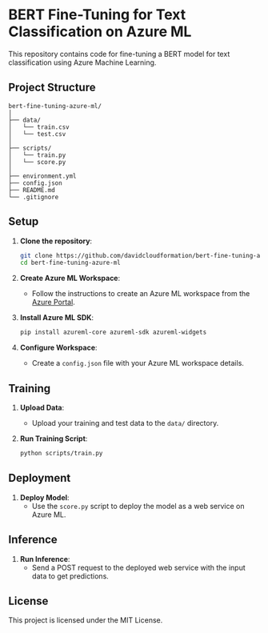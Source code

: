 # BERT Fine-Tuning for Text Classification on Azure ML

This repository contains code for fine-tuning a BERT model for text classification using Azure Machine Learning.

## Project Structure

```
bert-fine-tuning-azure-ml/
│
├── data/
│   └── train.csv
│   └── test.csv
│
├── scripts/
│   └── train.py
│   └── score.py
│
├── environment.yml
├── config.json
├── README.md
└── .gitignore
```

## Setup

1. **Clone the repository**:
   ```sh
   git clone https://github.com/davidcloudformation/bert-fine-tuning-azure-ml.git
   cd bert-fine-tuning-azure-ml
   ```

2. **Create Azure ML Workspace**:
    - Follow the instructions to create an Azure ML workspace from the [Azure Portal](https://portal.azure.com/).

3. **Install Azure ML SDK**:
   ```sh
   pip install azureml-core azureml-sdk azureml-widgets
   ```

4. **Configure Workspace**:
    - Create a `config.json` file with your Azure ML workspace details.

## Training

1. **Upload Data**:
    - Upload your training and test data to the `data/` directory.

2. **Run Training Script**:
   ```sh
   python scripts/train.py
   ```

## Deployment

1. **Deploy Model**:
    - Use the `score.py` script to deploy the model as a web service on Azure ML.

## Inference

1. **Run Inference**:
    - Send a POST request to the deployed web service with the input data to get predictions.

## License

This project is licensed under the MIT License.



